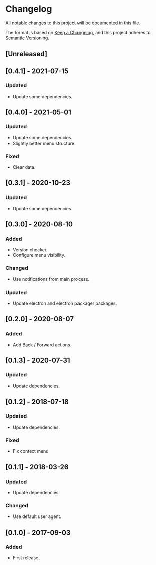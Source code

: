 # Changelog
All notable changes to this project will be documented in this file.

The format is based on [Keep a Changelog](https://keepachangelog.com/en/1.0.0/),
and this project adheres to [Semantic Versioning](https://semver.org/spec/v2.0.0.html).

## [Unreleased]

## [0.4.1] - 2021-07-15
### Updated
- Update some dependencies.

## [0.4.0] - 2021-05-01
### Updated
- Update some dependencies.
- Slightly better menu structure.

### Fixed
- Clear data.

## [0.3.1] - 2020-10-23
### Updated
- Update some dependencies.

## [0.3.0] - 2020-08-10
### Added
- Version checker.
- Configure menu visibility.

### Changed
- Use notifications from main process.

### Updated
- Update electron and electron packager packages.

## [0.2.0] - 2020-08-07
### Added
- Add Back / Forward actions.

## [0.1.3] - 2020-07-31
### Updated
- Update dependencies.

## [0.1.2] - 2018-07-18
### Updated
- Update dependencies.

### Fixed
- Fix context menu

## [0.1.1] - 2018-03-26
### Updated
- Update dependencies.

### Changed
- Use default user agent.

## [0.1.0] - 2017-09-03
### Added
- First release.
